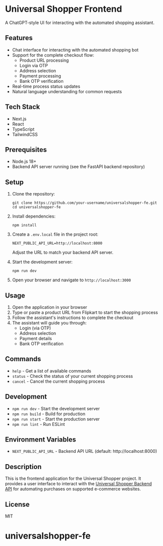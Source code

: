 # Universal Shopper Frontend

A ChatGPT-style UI for interacting with the automated shopping assistant.

## Features

- Chat interface for interacting with the automated shopping bot
- Support for the complete checkout flow:
  - Product URL processing
  - Login via OTP
  - Address selection
  - Payment processing
  - Bank OTP verification
- Real-time process status updates
- Natural language understanding for common requests

## Tech Stack

- Next.js
- React
- TypeScript
- TailwindCSS

## Prerequisites

- Node.js 18+ 
- Backend API server running (see the FastAPI backend repository)

## Setup

1. Clone the repository:
   ```
   git clone https://github.com/your-username/universalshopper-fe.git
   cd universalshopper-fe
   ```

2. Install dependencies:
   ```
   npm install
   ```

3. Create a `.env.local` file in the project root:
   ```
   NEXT_PUBLIC_API_URL=http://localhost:8000
   ```
   
   Adjust the URL to match your backend API server.

4. Start the development server:
   ```
   npm run dev
   ```

5. Open your browser and navigate to `http://localhost:3000`

## Usage

1. Open the application in your browser
2. Type or paste a product URL from Flipkart to start the shopping process
3. Follow the assistant's instructions to complete the checkout
4. The assistant will guide you through:
   - Login (via OTP)
   - Address selection
   - Payment details
   - Bank OTP verification

## Commands

- `help` - Get a list of available commands
- `status` - Check the status of your current shopping process
- `cancel` - Cancel the current shopping process

## Development

- `npm run dev` - Start the development server
- `npm run build` - Build for production
- `npm run start` - Start the production server
- `npm run lint` - Run ESLint

## Environment Variables

- `NEXT_PUBLIC_API_URL` - Backend API URL (default: http://localhost:8000)

## Description

This is the frontend application for the Universal Shopper project. It provides a user interface to interact with the [Universal Shopper Backend API](https://github.com/rajatdhoot123/UniversalShopper) for automating purchases on supported e-commerce websites.

## License

MIT
# universalshopper-fe
